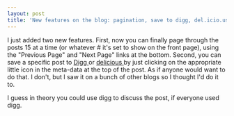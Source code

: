 ```yaml
---
layout: post
title: 'New features on the blog: pagination, save to digg, del.icio.us'
---
```



I just added two new features. First, now you can finally page through the posts 15 at a time (or whatever # it's set to show on the front page), using the "Previous Page" and "Next Page" links at the bottom. Second, you can save a specific post to <a href="http://digg.com">Digg </a>or <a href="http://del.icio.us">delicious </a>by just clicking on the appropriate little icon in the meta-data at the top of the post. As if anyone would want to do that. I don't, but I saw it on a bunch of other blogs so I thought I'd do it to. 

I guess in theory you could use digg to discuss the post, if everyone used digg.
